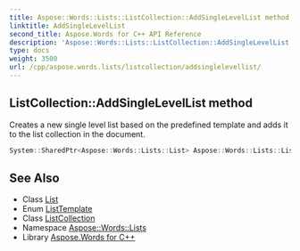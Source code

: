 ```yaml
---
title: Aspose::Words::Lists::ListCollection::AddSingleLevelList method
linktitle: AddSingleLevelList
second_title: Aspose.Words for C++ API Reference
description: 'Aspose::Words::Lists::ListCollection::AddSingleLevelList method. Creates a new single level list based on the predefined template and adds it to the list collection in the document in C++.'
type: docs
weight: 3500
url: /cpp/aspose.words.lists/listcollection/addsinglelevellist/
---
```

## ListCollection::AddSingleLevelList method


Creates a new single level list based on the predefined template and adds it to the list collection in the document.

```cpp
System::SharedPtr<Aspose::Words::Lists::List> Aspose::Words::Lists::ListCollection::AddSingleLevelList(Aspose::Words::Lists::ListTemplate listTemplate)
```

## See Also

* Class [List](../../list/)
* Enum [ListTemplate](../../listtemplate/)
* Class [ListCollection](../)
* Namespace [Aspose::Words::Lists](../../)
* Library [Aspose.Words for C++](../../../)
